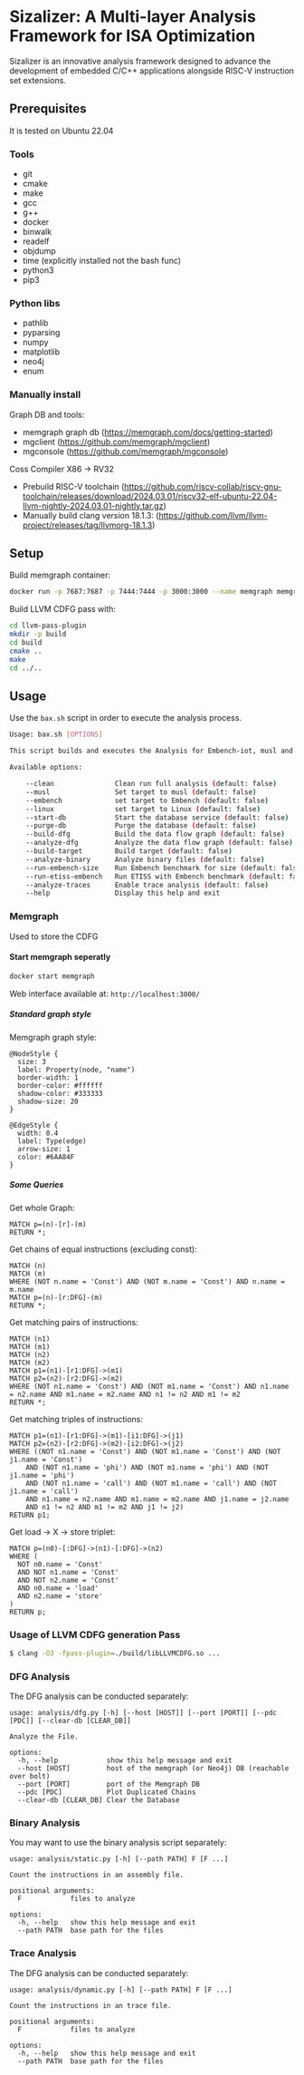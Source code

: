 # Sizalizer: A Multi-layer Analysis Framework for ISA Optimization

Sizalizer is an innovative analysis framework designed to advance the development of embedded C/C++ applications alongside RISC-V instruction set extensions. 


## Prerequisites

It is tested on Ubuntu 22.04


### Tools

- git 
- cmake 
- make 
- gcc 
- g++ 
- docker
- binwalk
- readelf
- objdump
- time (explicitly installed not the bash func)
- python3
- pip3


### Python libs

- pathlib
- pyparsing
- numpy
- matplotlib
- neo4j
- enum


### Manually install

Graph DB and tools:

- memgraph graph db (https://memgraph.com/docs/getting-started)
- mgclient (https://github.com/memgraph/mgclient)
- mgconsole (https://github.com/memgraph/mgconsole)

Coss Compiler X86 -> RV32

- Prebuild RISC-V toolchain (https://github.com/riscv-collab/riscv-gnu-toolchain/releases/download/2024.03.01/riscv32-elf-ubuntu-22.04-llvm-nightly-2024.03.01-nightly.tar.gz)
- Manually build clang version 18.1.3: (https://github.com/llvm/llvm-project/releases/tag/llvmorg-18.1.3)


## Setup

Build memgraph container:

```bash
docker run -p 7687:7687 -p 7444:7444 -p 3000:3000 --name memgraph memgraph/memgraph-platform
```

Build LLVM CDFG pass with:

```bash
cd llvm-pass-plugin
mkdir -p build
cd build
cmake ..
make
cd ../..
```

## Usage

Use the `bax.sh` script in order to execute the analysis process.

```bash
Usage: bax.sh [OPTIONS]

This script builds and executes the Analysis for Embench-iot, musl and linux kernel.

Available options:

    --clean               Clean run full analysis (default: false)
    --musl                Set target to musl (default: false)
    --embench             set target to Embench (default: false)
    --linux               set target to Linux (default: false)
    --start-db            Start the database service (default: false)
    --purge-db            Purge the database (default: false)
    --build-dfg           Build the data flow graph (default: false)
    --analyze-dfg         Analyze the data flow graph (default: false)
    --build-target        Build target (default: false)
    --analyze-binary      Analyze binary files (default: false)
    --run-embench-size    Run Embench benchmark for size (default: false)
    --run-etiss-embench   Run ETISS with Embench benchmark (default: false)
    --analyze-traces      Enable trace analysis (default: false)
    --help                Display this help and exit


```


### Memgraph

Used to store the CDFG

#### Start memgraph seperatly

```bash
docker start memgraph
```

Web interface available at: `http://localhost:3000/`

##### Standard graph style

Memgraph graph style:

```
@NodeStyle {
  size: 3
  label: Property(node, "name")
  border-width: 1
  border-color: #ffffff
  shadow-color: #333333
  shadow-size: 20
}

@EdgeStyle {
  width: 0.4
  label: Type(edge)
  arrow-size: 1
  color: #6AA84F
}
```

##### Some Queries

Get whole Graph:

```
MATCH p=(n)-[r]-(m)
RETURN *;
```

Get chains of equal instructions (excluding const):

```
MATCH (n)
MATCH (m)
WHERE (NOT n.name = 'Const') AND (NOT m.name = 'Const') AND n.name = m.name
MATCH p=(n)-[r:DFG]-(m)
RETURN *;
```

Get matching pairs of instructions:

```
MATCH (n1) 
MATCH (m1)
MATCH (n2)
MATCH (m2)
MATCH p1=(n1)-[r1:DFG]->(m1)
MATCH p2=(n2)-[r2:DFG]->(m2)
WHERE (NOT n1.name = 'Const') AND (NOT m1.name = 'Const') AND n1.name = n2.name AND m1.name = m2.name AND n1 != n2 AND m1 != m2
RETURN *;
```

Get matching triples of instructions:

```
MATCH p1=(n1)-[r1:DFG]->(m1)-[i1:DFG]->(j1)
MATCH p2=(n2)-[r2:DFG]->(m2)-[i2:DFG]->(j2)
WHERE ((NOT n1.name = 'Const') AND (NOT m1.name = 'Const') AND (NOT j1.name = 'Const')
    AND (NOT n1.name = 'phi') AND (NOT m1.name = 'phi') AND (NOT j1.name = 'phi')
    AND (NOT n1.name = 'call') AND (NOT m1.name = 'call') AND (NOT j1.name = 'call')
    AND n1.name = n2.name AND m1.name = m2.name AND j1.name = j2.name 
    AND n1 != n2 AND m1 != m2 AND j1 != j2)
RETURN p1;
```

Get load -> X -> store triplet:
```
MATCH p=(n0)-[:DFG]->(n1)-[:DFG]->(n2)
WHERE (
  NOT n0.name = 'Const' 
  AND NOT n1.name = 'Const' 
  AND NOT n2.name = 'Const'
  AND n0.name = 'load'
  AND n2.name = 'store'
)
RETURN p;
```


### Usage of LLVM CDFG generation Pass

```sh
$ clang -O3 -fpass-plugin=./build/libLLVMCDFG.so ...
```



### DFG Analysis

The DFG analysis can be conducted separately:

```
usage: analysis/dfg.py [-h] [--host [HOST]] [--port [PORT]] [--pdc [PDC]] [--clear-db [CLEAR_DB]]

Analyze the File.

options:
  -h, --help            show this help message and exit
  --host [HOST]         host of the memgraph (or Neo4j) DB (reachable over bolt)
  --port [PORT]         port of the Memgraph DB
  --pdc [PDC]           Plot Duplicated Chains
  --clear-db [CLEAR_DB] Clear the Database
```


### Binary Analysis

You may want to use the binary analysis script separately:

```
usage: analysis/static.py [-h] [--path PATH] F [F ...]

Count the instructions in an assembly file.

positional arguments:
  F            files to analyze

options:
  -h, --help   show this help message and exit
  --path PATH  base path for the files
```


### Trace Analysis

The DFG analysis can be conducted separately:

```
usage: analysis/dynamic.py [-h] [--path PATH] F [F ...]

Count the instructions in an trace file.

positional arguments:
  F            files to analyze

options:
  -h, --help   show this help message and exit
  --path PATH  base path for the files
```

